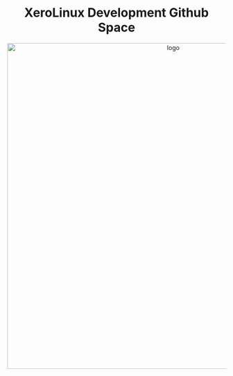 <h1 align="center">XeroLinux Development Github Space</h1>

<p align="center">
    <img width="750" src="https://i.imgur.com/9HqsYLP.png" alt="logo">
</p>
